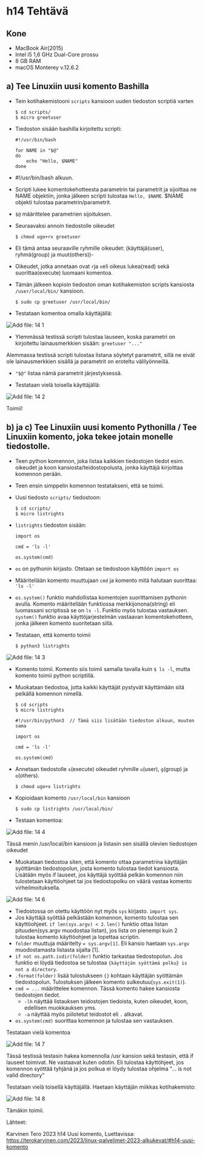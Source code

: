 # h14 Tehtävä

## Kone

- MacBook Air(2015)
- Intel i5 1,6 GHz Dual-Core prossu
- 8 GB RAM
- macOS Monterey v.12.6.2

## a) Tee Linuxiin uusi komento Bashilla

- Tein kotihakemistooni ``scripts`` kansioon uuden tiedoston scriptiä varten 

      $ cd scripts/
      $ micro greetuser
      
- Tiedoston sisään bashilla kirjoitettu scripti:

      #!/usr/bin/bash
      
      for NAME in "$@"
      do 
          echo "Hello, $NAME"
      done
      
- #!/usr/bin/bash alkuun.
- Scripti lukee komentokehotteesta parametrin tai parametrit ja sijoittaa ne NAME objektiin, jonka jälkeen scripti tulostaa ``Hello, $NAME``. $NAME objekti tulostaa parametrin/parametrit.
- ``$@`` määrittelee parametrien sijoituksen.

- Seuraavaksi annoin tiedostolle oikeudet 
      
      $ chmod ugo+rx greetuser
      
- Eli tämä antaa seuraaville ryhmille oikeudet: (käyttäjä(user), ryhmä(group) ja muut(others))-
- Oikeudet, jotka annetaan ovat ``r``ja ``x``eli oikeus lukea(read) sekä suorittaa(execute) luomaani komentoa.

- Tämän jälkeen kopioin tiedoston oman kotihakemiston scripts kansiosta ``/user/local/bin/`` kansioon.
      
      $ sudo cp greetuser /usr/local/bin/
      
- Testataan komentoa omalla käyttäjällä:

![Add file: 14 1](14-1.png)

- Ylemmässä testissä scripti tulostaa lauseen, koska parametri on kirjoitettu lainausmerkkien sisään: ``greetuser "..."``

Alemmassa testissä scripti tulostaa listana söytetyt parametrit, sillä ne eivät ole lainausmerkkien sisällä ja parametrit on eroteltu välilyönneillä.
- ``"$@"`` listaa nämä parametrit järjestyksessä.

- Testataan vielä toisella käyttäjällä:

![Add file: 14 2](14-2.png)

Toimii!

## b) ja c) Tee Linuxiin uusi komento Pythonilla / Tee Linuxiin komento, joka tekee jotain monelle tiedostolle.

- Teen python komennon, joka listaa kaikkien tiedostojen tiedot esim. oikeudet ja koon kansiosta/teidostopolusta, jonka käyttäjä kirjoittaa komennon perään.

- Teen ensin simppelin komennon testatakseni, että se toimii.

- Uusi tiedosto ``scripts/`` tiedostoon:
      
      $ cd scripts/
      $ micro listrights
      
- ``listrights`` tiedoston sisään:
    
      import os
    
      cmd = 'ls -l'
    
      os.system(cmd)
    
- ``os`` on pythonin kirjasto. Otetaan se tiedostoon käyttöön ``import os``
- Määritellään komento muuttujaan ``cmd`` ja komento mitä halutaan suorittaa: ``'ls -l'``
- ``os.system()`` funktio mahdollistaa komentojen suorittamisen pythonin avulla. Komento määritellään funktiossa merkkijonona(string) eli luomassani scriptissä se on ``ls -l``. Funktio myös tulostaa vastauksen. ``system()`` funktio avaa käyttöjarjestelmän vastaavan komentokehotteen, jonka jälkeen komento suoritetaan sillä. 
      
- Testataan, että komento toimii

      $ python3 listrights
      
![Add file: 14 3](14-3.png)

- Komento toimii. Komento siis toimii samalla tavalla kuin ``$ ls -l``, mutta komento toimii python scriptillä.

- Muokataan tiedostoa, jotta kaikki käyttäjät pystyvät käyttämään sitä pelkällä komennon nimellä.

      $ cd scripts
      $ micro listrights
      
      #!/usr/bin/python3  // Tämä siis lisätään tiedoston alkuun, muuten sama
      
      import os
      
      cmd = 'ls -l'
      
      os.system(cmd)
      
- Annetaan tiedostolle ``x``(execute) oikeudet ryhmille ``u``(user), ``g``(group) ja ``o``(others).
      
      $ chmod ugo+x listrights
      
- Kopioidaan komento ``/usr/local/bin`` kansioon
      
      $ sudo cp listrights /usr/local/bin/
      
- Testaan komentoa:

![Add file: 14 4](14-4.png)

Tässä menin /usr/local/bin kansioon ja listasin sen sisällä olevien tiedostojen oikeudet 

- Muokataan tiedostoa siten, että komento ottaa parametrina käyttäjän syöttämän tiedostopolun, josta komento tulostaa tiedot kansiosta. Lisätään myös if lauseet, jos käyttäjä syöttää pelkän komennon niin tulostetaan käyttöohjeet tai jos tiedostopolku on väärä vastaa komento virheilmoituksella.

![Add file: 14 6](14-6.png)

- Tiedostossa on otettu käyttöön nyt myös ``sys`` kirjasto. ``import sys``.
- Jos käyttäjä syöttää pelkästään komennon, komento tulostaa sen käyttöohjeet. ``if len(sys.argv) < 2``. ``len()`` funktio ottaa listan pituuden(sys.argv muodostaa listan), jos lista on pienempi kuin 2 tulostaa komento käyttöohjeet ja lopettaa scriptin.
- ``folder`` muuttuja määritelty ``= sys.argv[1]``. Eli kansio haetaan ``sys.argv`` muodostamasta listasta sijalta [1].
- ``if not os.path.isdir(folder)`` funktio tarkastaa tiedostopolun. Jos funktio ei löydä tiedostoa se tulostaa ``{käyttäjän syöttämä polku} is not a directory``. 
- ``.format(folder)`` lisää tulostukseen ``{}`` kohtaan käyttäjän syöttämän tiedostopolun. Tulostuksen jälkeen komento sulkeutuu(``sys.exit(1)``).
- ``cmd = ...`` määrittelee komennon. Tässä komento hakee kansiosta tiedostojen tiedot.
  - ``-lh`` näyttää listauksen teidostojen tiedoista, kuten oikeudet, koon, edellisen muokkauksen yms.
  - ``-a`` näyttää myös piilotetut teidostot eli ``.`` alkavat. 
- ``os.system(cmd)`` suorittaa komennon ja tulostaa sen vastauksen.
  
Testataan vielä komentoa

![Add file: 14 7](14-7.png)

Tässä testissä testasin hakea komennolla /usr kansion sekä testasin, että if lauseet toimivat. Ne vastaavat kuten odotin. Eli tulostaa käyttöhjeet, jos komennon syöttää tyhjänä ja jos polkua ei löydy tulostaa ohjelma "... is not valid directory" 

Testataan vielä toisellä käyttäjällä. Haetaan käyttäjän miikkas kotihakemisto:

![Add file: 14 8](17-8.png)

Tämäkin toimii.

Lähteet:

Karvinen Tero 2023 h14 Uusi komento, Luettavissa: https://terokarvinen.com/2023/linux-palvelimet-2023-alkukevat/#h14-uusi-komento
